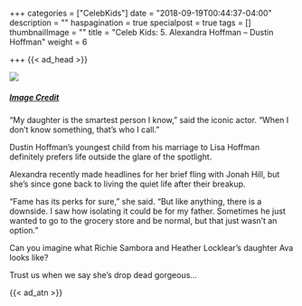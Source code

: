 +++
categories = ["CelebKids"]
date = "2018-09-19T00:44:37-04:00"
description = ""
haspagination = true
specialpost = true
tags = []
thumbnailImage = ""
title = "Celeb Kids: 5. Alexandra Hoffman – Dustin Hoffman"
weight = 6

+++
{{< ad_head >}}

![](/uploads/5-1.jpg)
##### [_Image Credit_](http://americanupbeat.com/kids-of-famous-parents-where-are-they-now/5/)

“My daughter is the smartest person I know,” said the iconic actor. “When I don’t know something, that’s who I call.”

Dustin Hoffman’s youngest child from his marriage to Lisa Hoffman definitely prefers life outside the glare of the spotlight.

Alexandra recently made headlines for her brief fling with Jonah Hill, but she’s since gone back to living the quiet life after their breakup.

“Fame has its perks for sure,” she said. “But like anything, there is a downside. I saw how isolating it could be for my father. Sometimes he just wanted to go to the grocery store and be normal, but that just wasn’t an option.”

Can you imagine what Richie Sambora and Heather Locklear’s daughter Ava looks like?

Trust us when we say she’s drop dead gorgeous…

{{< ad_atn >}}
